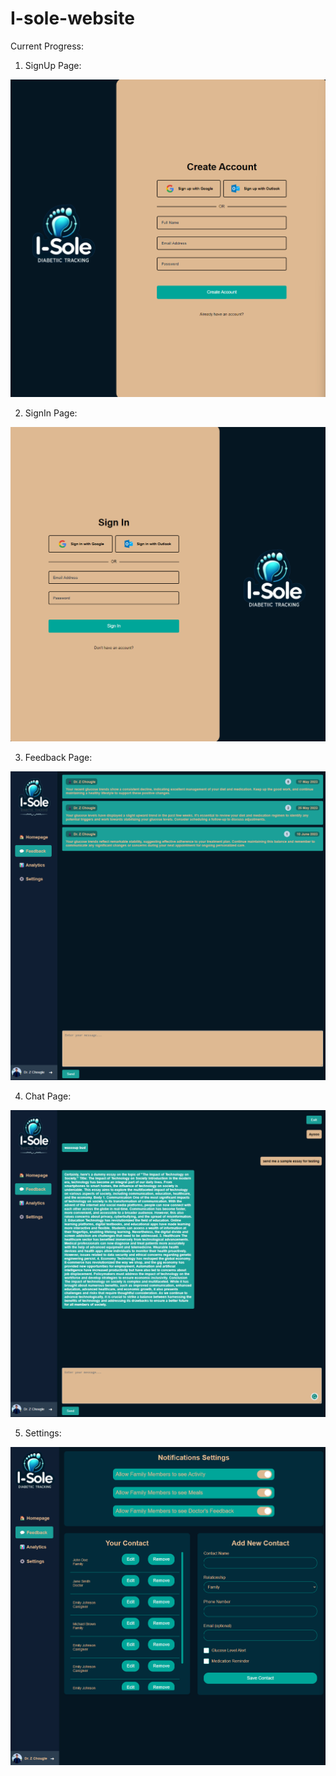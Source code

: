 # I-sole-website

Current Progress:

1. SignUp Page:

![Alt text](image-3.png)

2. SignIn Page:

![Alt text](image-4.png)

3. Feedback Page:

![Alt text](image.png)

4. Chat Page:

![Alt text](image-1.png)

5. Settings:

![Alt text](image-8.png)

